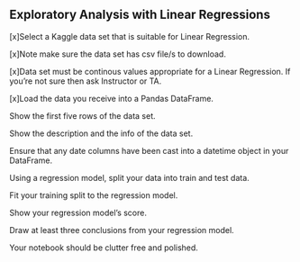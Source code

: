 ## Exploratory Analysis with Linear Regressions


[x]Select a Kaggle data set that is suitable for Linear Regression.

[x]Note make sure the data set has csv file/s to download.

[x]Data set must be continous values appropriate for a Linear Regression. If you’re not sure then ask Instructor or TA.

[x]Load the data you receive into a Pandas DataFrame.

Show the first five rows of the data set.

Show the description and the info of the data set.

Ensure that any date columns have been cast into a datetime object in your DataFrame.

Using a regression model, split your data into train and test data.

Fit your training split to the regression model.

Show your regression model’s score.

Draw at least three conclusions from your regression model.

Your notebook should be clutter free and polished.